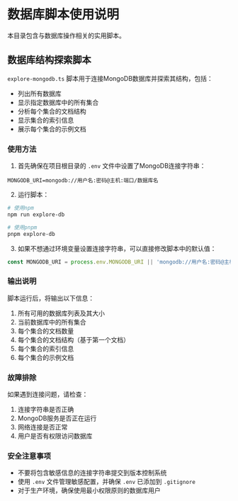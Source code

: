 # 数据库脚本使用说明

本目录包含与数据库操作相关的实用脚本。

## 数据库结构探索脚本

`explore-mongodb.ts` 脚本用于连接MongoDB数据库并探索其结构，包括：

- 列出所有数据库
- 显示指定数据库中的所有集合
- 分析每个集合的文档结构
- 显示集合的索引信息
- 展示每个集合的示例文档

### 使用方法

1. 首先确保在项目根目录的 `.env` 文件中设置了MongoDB连接字符串：

```
MONGODB_URI=mongodb://用户名:密码@主机:端口/数据库名
```

2. 运行脚本：

```bash
# 使用npm
npm run explore-db

# 使用pnpm
pnpm explore-db
```

3. 如果不想通过环境变量设置连接字符串，可以直接修改脚本中的默认值：

```typescript
const MONGODB_URI = process.env.MONGODB_URI || 'mongodb://用户名:密码@主机:端口/数据库名'
```

### 输出说明

脚本运行后，将输出以下信息：

1. 所有可用的数据库列表及其大小
2. 当前数据库中的所有集合
3. 每个集合的文档数量
4. 每个集合的文档结构（基于第一个文档）
5. 每个集合的索引信息
6. 每个集合的示例文档

### 故障排除

如果遇到连接问题，请检查：

1. 连接字符串是否正确
2. MongoDB服务是否正在运行
3. 网络连接是否正常
4. 用户是否有权限访问数据库

### 安全注意事项

- 不要将包含敏感信息的连接字符串提交到版本控制系统
- 使用 `.env` 文件管理敏感配置，并确保 `.env` 已添加到 `.gitignore`
- 对于生产环境，确保使用最小权限原则的数据库用户
